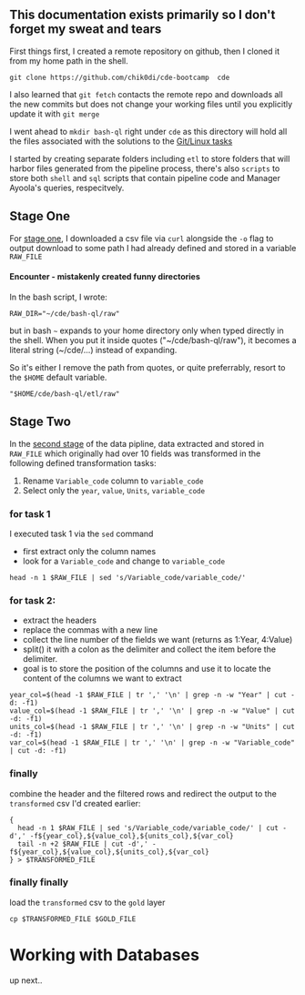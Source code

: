 ## This documentation exists primarily so I don't forget my sweat and tears

First things first, I created a remote repository on github, then I cloned it from my home path in the shell. 

`git clone https://github.com/chik0di/cde-bootcamp  cde`

I also learned that `git fetch` contacts the remote repo and downloads all the new commits but does not change your working files until you explicitly update it with `git merge`

I went ahead to `mkdir bash-ql` right under `cde` as this directory will hold all the files associated with the solutions to the [Git/Linux tasks](https://github.com/Idowuilekura/cde_linux_git_assignment-/blob/master/README.md)

I started by creating separate folders including `etl` to store folders that will harbor files generated from the pipeline process, there's also `scripts` to store both `shell` and `sql` scripts that contain pipeline code and Manager Ayoola's queries, respecitvely. 

## Stage One
For [stage one](https://github.com/chik0di/cde-bootcamp/blob/main/bash-ql/etl/raw/task.txt), I downloaded a csv file via `curl` alongside the `-o` flag to output download to some path I had already defined and stored in a variable `RAW_FILE`

#### Encounter - mistakenly created funny directories
In the bash script, I wrote:
```
RAW_DIR="~/cde/bash-ql/raw"
```
but in bash `~` expands to your home directory only when typed directly in the shell.
When you put it inside quotes ("~/cde/bash-ql/raw"), it becomes a literal string (~/cde/...) instead of expanding. 

So it's either I remove the path from quotes, or quite preferrably, resort to the `$HOME` default variable.
```
"$HOME/cde/bash-ql/etl/raw"
```

## Stage Two

In the [second stage](https://github.com/chik0di/cde-bootcamp/blob/main/bash-ql/etl/transformed/task.txt) of the data pipline, data extracted and stored in `RAW_FILE` which originally had over 10 fields was transformed in the following defined transformation tasks:

1. Rename `Variable_code` column to `variable_code`
2. Select only the `year`, `value`, `Units`, `variable_code`

### for task 1

I executed task 1 via the `sed` command
- first extract only the column names
- look for a `Variable_code` and change to `variable_code`
```
head -n 1 $RAW_FILE | sed 's/Variable_code/variable_code/'
```
### for task 2:
- extract the headers
- replace the commas with a new line
- collect the line number of the fields we want (returns as 1:Year, 4:Value)
- split() it with a colon as the delimiter and collect the item before the delimiter. 
- goal is to store the position of the columns and use it to locate the content of the columns we want to extract
```
year_col=$(head -1 $RAW_FILE | tr ',' '\n' | grep -n -w "Year" | cut -d: -f1)
value_col=$(head -1 $RAW_FILE | tr ',' '\n' | grep -n -w "Value" | cut -d: -f1)
units_col=$(head -1 $RAW_FILE | tr ',' '\n' | grep -n -w "Units" | cut -d: -f1)
var_col=$(head -1 $RAW_FILE | tr ',' '\n' | grep -n -w "Variable_code" | cut -d: -f1)
```

### finally 
combine the header and the filtered rows and redirect the output to the `transformed` csv I'd created earlier:
```
{
  head -n 1 $RAW_FILE | sed 's/Variable_code/variable_code/' | cut -d',' -f${year_col},${value_col},${units_col},${var_col}
  tail -n +2 $RAW_FILE | cut -d',' -f${year_col},${value_col},${units_col},${var_col}
} > $TRANSFORMED_FILE
```

### finally finally 
load the `transformed` csv to the `gold` layer
```
cp $TRANSFORMED_FILE $GOLD_FILE
```

# Working with Databases
up next.. 
